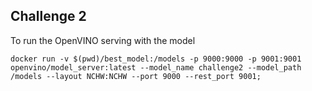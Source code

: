 ## Challenge 2

To run the OpenVINO serving with the model

```
docker run -v $(pwd)/best_model:/models -p 9000:9000 -p 9001:9001 openvino/model_server:latest --model_name challenge2 --model_path /models --layout NCHW:NCHW --port 9000 --rest_port 9001;
```
